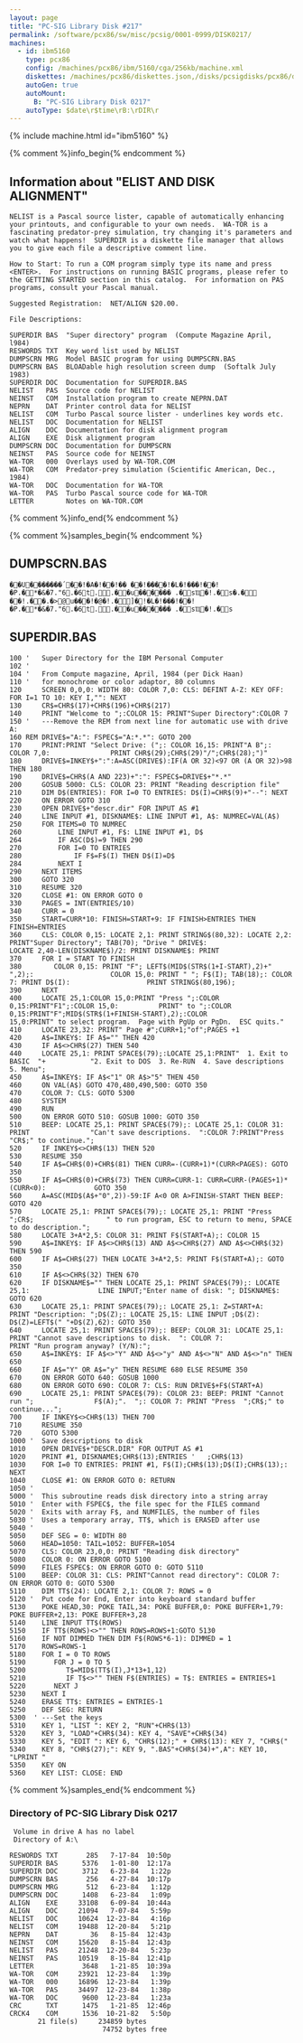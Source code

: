 ```yaml
---
layout: page
title: "PC-SIG Library Disk #217"
permalink: /software/pcx86/sw/misc/pcsig/0001-0999/DISK0217/
machines:
  - id: ibm5160
    type: pcx86
    config: /machines/pcx86/ibm/5160/cga/256kb/machine.xml
    diskettes: /machines/pcx86/diskettes.json,/disks/pcsigdisks/pcx86/diskettes.json
    autoGen: true
    autoMount:
      B: "PC-SIG Library Disk 0217"
    autoType: $date\r$time\rB:\rDIR\r
---
```


{% include machine.html id="ibm5160" %}

{% comment %}info_begin{% endcomment %}

## Information about "ELIST AND DISK ALIGNMENT"

    NELIST is a Pascal source lister, capable of automatically enhancing
    your printouts, and configurable to your own needs.  WA-TOR is a
    fascinating predator-prey simulation, try changing it's parameters and
    watch what happens!  SUPERDIR is a diskette file manager that allows
    you to give each file a descriptive comment line.
    
    How to Start: To run a COM program simply type its name and press
    <ENTER>.  For instructions on running BASIC programs, please refer to
    the GETTING STARTED section in this catalog.  For information on PAS
    programs, consult your Pascal manual.
    
    Suggested Registration:  NET/ALIGN $20.00.
    
    File Descriptions:
    
    SUPERDIR BAS  "Super directory" program  (Compute Magazine April, l984)
    RESWORDS TXT  Key word list used by NELIST
    DUMPSCRN MRG  Model BASIC program for using DUMPSCRN.BAS
    DUMPSCRN BAS  BLOADable high resolution screen dump  (Softalk July 1983)
    SUPERDIR DOC  Documentation for SUPERDIR.BAS
    NELIST   PAS  Source code for NELIST
    NEINST   COM  Installation program to create NEPRN.DAT
    NEPRN    DAT  Printer control data for NELIST
    NELIST   COM  Turbo Pascal source lister - underlines key words etc.
    NELIST   DOC  Documentation for NELIST
    ALIGN    DOC  Documentation for disk alignment program
    ALIGN    EXE  Disk alignment program
    DUMPSCRN DOC  Documentation for DUMPSCRN
    NEINST   PAS  Source code for NEINST
    WA-TOR   000  Overlays used by WA-TOR.COM
    WA-TOR   COM  Predator-prey simulation (Scientific American, Dec., 1984)
    WA-TOR   DOC  Documentation for WA-TOR
    WA-TOR   PAS  Turbo Pascal source code for WA-TOR
    LETTER        Notes on WA-TOR.COM
{% comment %}info_end{% endcomment %}

{% comment %}samples_begin{% endcomment %}

## DUMPSCRN.BAS

```bas
�   � U��  ��� ��´��!�A�!��!� � ��!����!�L�!���!��!�P .� *�&�7."6 .�6 t. .� �u������  .� sҴ�!.� s�.� ⹲
��!.� � .�> @u���!�@�!.�   ]�!�L�!���!��!�P .� *�&�7."6 .�6 t. .� �u������  .� sҴ�!.� s
```

## SUPERDIR.BAS

```bas
100 '   Super Directory for the IBM Personal Computer
102 '
104 '   From Compute magazine, April, 1984 (per Dick Haan)
110 '   for monochrome or color adaptor, 80 columns
120     SCREEN 0,0,0: WIDTH 80: COLOR 7,0: CLS: DEFINT A-Z: KEY OFF:                       FOR I=1 TO 10: KEY I,"": NEXT
130     CR$=CHR$(17)+CHR$(196)+CHR$(217)
140     PRINT "Welcome to ";:COLOR 15: PRINT"Super Directory":COLOR 7
150 '   ---Remove the REM from next line for automatic use with drive A:
160 REM DRIVE$="A:": FSPEC$="A:*.*": GOTO 200
170     PRINT:PRINT "Select Drive: (";: COLOR 16,15: PRINT"A B";: COLOR 7,0:               PRINT CHR$(29);CHR$(29)"/";CHR$(28);")"
180     DRIVE$=INKEY$+":":A=ASC(DRIVE$):IF(A OR 32)<97 OR (A OR 32)>98 THEN 180
190     DRIVE$=CHR$(A AND 223)+":": FSPEC$=DRIVE$+"*.*"
200     GOSUB 5000: CLS: COLOR 23: PRINT "Reading description file"
210     DIM D$(ENTRIES): FOR I=0 TO ENTRIES: D$(I)=CHR$(9)+"--": NEXT
220     ON ERROR GOTO 310
230     OPEN DRIVE$+"descr.dir" FOR INPUT AS #1
240     LINE INPUT #1, DISKNAME$: LINE INPUT #1, A$: NUMREC=VAL(A$)
250     FOR ITEMS=0 TO NUMREC
260         LINE INPUT #1, F$: LINE INPUT #1, D$
264         IF ASC(D$)=9 THEN 290
270         FOR I=0 TO ENTRIES
280             IF F$=F$(I) THEN D$(I)=D$
284         NEXT I
290     NEXT ITEMS
300     GOTO 320
310     RESUME 320
320     CLOSE #1: ON ERROR GOTO 0
330     PAGES = INT(ENTRIES/10)
340     CURR = 0
350     START=CURR*10: FINISH=START+9: IF FINISH>ENTRIES THEN FINISH=ENTRIES
360     CLS: COLOR 0,15: LOCATE 2,1: PRINT STRING$(80,32): LOCATE 2,2:                     PRINT"Super Directory"; TAB(70); "Drive " DRIVE$:                               LOCATE 2,40-LEN(DISKNAME$)/2: PRINT DISKNAME$: PRINT
370     FOR I = START TO FINISH
380        COLOR 0,15: PRINT "F"; LEFT$(MID$(STR$(1+I-START),2)+" ",2);:                   COLOR 15,0: PRINT " "; F$(I); TAB(18);: COLOR 7: PRINT D$(I):                   PRINT STRING$(80,196);
390     NEXT
400     LOCATE 25,1:COLOR 15,0:PRINT "Press ";:COLOR 0,15:PRINT"F1";:COLOR 15,0:          PRINT" to ";:COLOR 0,15:PRINT"F";MID$(STR$(1+FINISH-START),2);:COLOR            15,0:PRINT" to select program.  Page with PgUp or PgDn.  ESC quits."
410     LOCATE 23,32: PRINT" Page #";CURR+1;"of";PAGES +1
420     A$=INKEY$: IF A$="" THEN 420
430     IF A$<>CHR$(27) THEN 540
440     LOCATE 25,1: PRINT SPACE$(79);:LOCATE 25,1:PRINT"  1. Exit to BASIC  "+           "2. Exit to DOS  3. Re-RUN  4. Save descriptions  5. Menu";
450     A$=INKEY$: IF A$<"1" OR A$>"5" THEN 450
460     ON VAL(A$) GOTO 470,480,490,500: GOTO 350
470     COLOR 7: CLS: GOTO 5300
480     SYSTEM
490     RUN
500     ON ERROR GOTO 510: GOSUB 1000: GOTO 350
510     BEEP: LOCATE 25,1: PRINT SPACE$(79);: LOCATE 25,1: COLOR 31: PRINT               "Can't save descriptions.  ":COLOR 7:PRINT"Press "CR$;" to continue.";
520     IF INKEY$<>CHR$(13) THEN 520
530     RESUME 350
540     IF A$=CHR$(0)+CHR$(81) THEN CURR=-(CURR+1)*(CURR<PAGES): GOTO 350
550     IF A$=CHR$(0)+CHR$(73) THEN CURR=CURR-1: CURR=CURR-(PAGES+1)*(CURR<0):            GOTO 350
560     A=ASC(MID$(A$+"0",2))-59:IF A<0 OR A>FINISH-START THEN BEEP: GOTO 420
570     LOCATE 25,1: PRINT SPACE$(79);: LOCATE 25,1: PRINT "Press ";CR$;                  " to run program, ESC to return to menu, SPACE to do description.";
580     LOCATE 3+A*2,5: COLOR 31: PRINT F$(START+A);: COLOR 15
590     A$=INKEY$: IF A$<>CHR$(13) AND A$<>CHR$(27) AND A$<>CHR$(32) THEN 590
600     IF A$=CHR$(27) THEN LOCATE 3+A*2,5: PRINT F$(START+A);: GOTO 350
610     IF A$<>CHR$(32) THEN 670
620     IF DISKNAME$="" THEN LOCATE 25,1: PRINT SPACE$(79);: LOCATE 25,1:                 LINE INPUT;"Enter name of disk: "; DISKNAME$: GOTO 620
630     LOCATE 25,1: PRINT SPACE$(79);: LOCATE 25,1: Z=START+A:                         PRINT "Description: ";D$(Z);: LOCATE 25,15: LINE INPUT ;D$(Z):                  D$(Z)=LEFT$(" "+D$(Z),62): GOTO 350
640     LOCATE 25,1: PRINT SPACE$(79);: BEEP: COLOR 31: LOCATE 25,1:                      PRINT "Cannot save descriptions to disk.  ": COLOR 7:                           PRINT "Run program anyway? (Y/N):";
650     A$=INKEY$: IF A$<>"Y" AND A$<>"y" AND A$<>"N" AND A$<>"n" THEN 650
660     IF A$="Y" OR A$="y" THEN RESUME 680 ELSE RESUME 350
670     ON ERROR GOTO 640: GOSUB 1000
680     ON ERROR GOTO 690: COLOR 7: CLS: RUN DRIVE$+F$(START+A)
690     LOCATE 25,1: PRINT SPACE$(79): COLOR 23: BEEP: PRINT "Cannot run ";               F$(A);".  ";: COLOR 7: PRINT "Press  ";CR$;" to continue...";
700     IF INKEY$<>CHR$(13) THEN 700
710     RESUME 350
720     GOTO 5300
1000 '  Save descriptions to disk
1010    OPEN DRIVE$+"DESCR.DIR" FOR OUTPUT AS #1
1020    PRINT #1, DISKNAME$;CHR$(13);ENTRIES '   ;CHR$(13)
1030    FOR I=0 TO ENTRIES: PRINT #1, F$(I);CHR$(13);D$(I);CHR$(13);: NEXT
1040    CLOSE #1: ON ERROR GOTO 0: RETURN
1050 '
5000 '  This subroutine reads disk directory into a string array
5010 '  Enter with FSPEC$, the file spec for the FILES command
5020 '  Exits with array F$, and NUMFILES, the number of files
5030 '  Uses a temporary array, TT$, which is ERASED after use
5040 '
5050    DEF SEG = 0: WIDTH 80
5060    HEAD=1050: TAIL=1052: BUFFER=1054
5070    CLS: COLOR 23,0,0: PRINT "Reading disk directory"
5080    COLOR 0: ON ERROR GOTO 5100
5090    FILES FSPEC$: ON ERROR GOTO 0: GOTO 5110
5100    BEEP: COLOR 31: CLS: PRINT"Cannot read directory": COLOR 7:                       ON ERROR GOTO 0: GOTO 5300
5110    DIM TT$(24): LOCATE 2,1: COLOR 7: ROWS = 0
5120 '  Put code for End, Enter into keyboard standard buffer
5130    POKE HEAD,30: POKE TAIL,34: POKE BUFFER,0: POKE BUFFER+1,79:                      POKE BUFFER+2,13: POKE BUFFER+3,28
5140    LINE INPUT TT$(ROWS)
5150    IF TT$(ROWS)<>"" THEN ROWS=ROWS+1:GOTO 5130
5160    IF NOT DIMMED THEN DIM F$(ROWS*6-1): DIMMED = 1
5170    ROWS=ROWS-1
5180    FOR I = 0 TO ROWS
5190       FOR J = 0 TO 5
5200          T$=MID$(TT$(I),J*13+1,12)
5210          IF T$<>"" THEN F$(ENTRIES) = T$: ENTRIES = ENTRIES+1
5220       NEXT J
5230    NEXT I
5240    ERASE TT$: ENTRIES = ENTRIES-1
5250    DEF SEG: RETURN
5300  ' ---Set the keys
5310    KEY 1, "LIST ": KEY 2, "RUN"+CHR$(13)
5320    KEY 3, "LOAD"+CHR$(34): KEY 4, "SAVE"+CHR$(34)
5330    KEY 5, "EDIT ": KEY 6, "CHR$(12);" + CHR$(13): KEY 7, "CHR$("
5340    KEY 8, "CHR$(27);": KEY 9, ".BAS"+CHR$(34)+",A": KEY 10, "LPRINT "
5350    KEY ON
5360    KEY LIST: CLOSE: END
```

{% comment %}samples_end{% endcomment %}

### Directory of PC-SIG Library Disk 0217

     Volume in drive A has no label
     Directory of A:\

    RESWORDS TXT       285   7-17-84  10:50p
    SUPERDIR BAS      5376   1-01-80  12:17a
    SUPERDIR DOC      3712   6-23-84   1:22p
    DUMPSCRN BAS       256   4-27-84  10:17p
    DUMPSCRN MRG       512   6-23-84   1:12p
    DUMPSCRN DOC      1408   6-23-84   1:09p
    ALIGN    EXE     33108   6-09-84  10:44a
    ALIGN    DOC     21094   7-07-84   5:59p
    NELIST   DOC     10624  12-23-84   4:16p
    NELIST   COM     19488  12-20-84   5:21p
    NEPRN    DAT        36   8-15-84  12:43p
    NEINST   COM     15620   8-15-84  12:43p
    NELIST   PAS     21248  12-20-84   5:23p
    NEINST   PAS     10519   8-15-84  12:41p
    LETTER            3648   1-21-85  10:39a
    WA-TOR   COM     23921  12-23-84   1:39p
    WA-TOR   000     16896  12-23-84   1:39p
    WA-TOR   PAS     34497  12-23-84   1:38p
    WA-TOR   DOC      9600  12-23-84   1:23a
    CRC      TXT      1475   1-21-85  12:46p
    CRCK4    COM      1536  10-21-82   5:50p
           21 file(s)     234859 bytes
                           74752 bytes free
